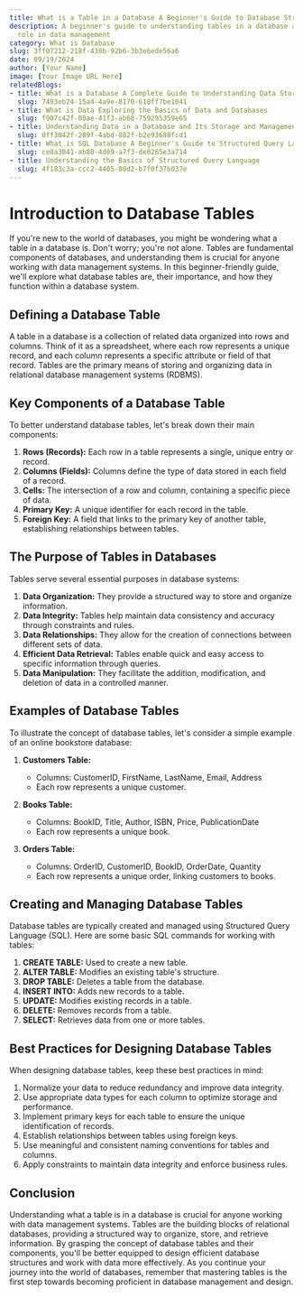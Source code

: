 ```yaml
---
title: What is a Table in a Database A Beginner's Guide to Database Structure
description: A beginner's guide to understanding tables in a database and their essential
  role in data management
category: What is Database
slug: 3ff07212-218f-438b-92b6-3b3e6ede56a6
date: 09/19/2024
author: [Your Name]
image: [Your Image URL Here]
relatedBlogs:
- title: What is a Database A Complete Guide to Understanding Data Storage
  slug: 7493eb24-15a4-4a9e-8170-618ff7be1041
- title: What is Data Exploring the Basics of Data and Databases
  slug: f907c42f-08ae-41f3-ab68-759295359e65
- title: Understanding Data in a Database and Its Storage and Management
  slug: 0ff3042f-289f-4abd-882f-b2e93688fcd1
- title: What is SQL Database A Beginner's Guide to Structured Query Language
  slug: ce8a3841-ab80-4d89-a7f3-de0265e3a714
- title: Understanding the Basics of Structured Query Language
  slug: 4f183c3a-ccc2-4405-80d2-b7f0f37b037e
---
```


# Introduction to Database Tables

If you're new to the world of databases, you might be wondering what a table in a database is. Don't worry; you're not alone. Tables are fundamental components of databases, and understanding them is crucial for anyone working with data management systems. In this beginner-friendly guide, we'll explore what database tables are, their importance, and how they function within a database system.

## Defining a Database Table

A table in a database is a collection of related data organized into rows and columns. Think of it as a spreadsheet, where each row represents a unique record, and each column represents a specific attribute or field of that record. Tables are the primary means of storing and organizing data in relational database management systems (RDBMS).

## Key Components of a Database Table

To better understand database tables, let's break down their main components:

1. **Rows (Records):** Each row in a table represents a single, unique entry or record.
2. **Columns (Fields):** Columns define the type of data stored in each field of a record.
3. **Cells:** The intersection of a row and column, containing a specific piece of data.
4. **Primary Key:** A unique identifier for each record in the table.
5. **Foreign Key:** A field that links to the primary key of another table, establishing relationships between tables.

## The Purpose of Tables in Databases

Tables serve several essential purposes in database systems:

1. **Data Organization:** They provide a structured way to store and organize information.
2. **Data Integrity:** Tables help maintain data consistency and accuracy through constraints and rules.
3. **Data Relationships:** They allow for the creation of connections between different sets of data.
4. **Efficient Data Retrieval:** Tables enable quick and easy access to specific information through queries.
5. **Data Manipulation:** They facilitate the addition, modification, and deletion of data in a controlled manner.

## Examples of Database Tables

To illustrate the concept of database tables, let's consider a simple example of an online bookstore database:

1. **Customers Table:**
   - Columns: CustomerID, FirstName, LastName, Email, Address
   - Each row represents a unique customer.

2. **Books Table:**
   - Columns: BookID, Title, Author, ISBN, Price, PublicationDate
   - Each row represents a unique book.

3. **Orders Table:**
   - Columns: OrderID, CustomerID, BookID, OrderDate, Quantity
   - Each row represents a unique order, linking customers to books.

## Creating and Managing Database Tables

Database tables are typically created and managed using Structured Query Language (SQL). Here are some basic SQL commands for working with tables:

1. **CREATE TABLE:** Used to create a new table.
2. **ALTER TABLE:** Modifies an existing table's structure.
3. **DROP TABLE:** Deletes a table from the database.
4. **INSERT INTO:** Adds new records to a table.
5. **UPDATE:** Modifies existing records in a table.
6. **DELETE:** Removes records from a table.
7. **SELECT:** Retrieves data from one or more tables.

## Best Practices for Designing Database Tables

When designing database tables, keep these best practices in mind:

1. Normalize your data to reduce redundancy and improve data integrity.
2. Use appropriate data types for each column to optimize storage and performance.
3. Implement primary keys for each table to ensure the unique identification of records.
4. Establish relationships between tables using foreign keys.
5. Use meaningful and consistent naming conventions for tables and columns.
6. Apply constraints to maintain data integrity and enforce business rules.

## Conclusion

Understanding what a table is in a database is crucial for anyone working with data management systems. Tables are the building blocks of relational databases, providing a structured way to organize, store, and retrieve information. By grasping the concept of database tables and their components, you'll be better equipped to design efficient database structures and work with data more effectively. As you continue your journey into the world of databases, remember that mastering tables is the first step towards becoming proficient in database management and design.